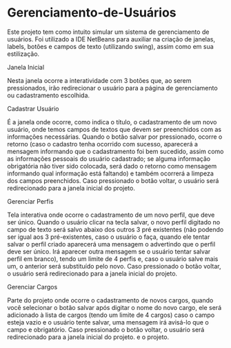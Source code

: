 # Gerenciamento-de-Usuários

Este projeto tem como intuito simular um sistema de gerenciamento de usuários.
Foi utilizado a IDE NetBeans para  auxiliar na criação de janelas, labels, botões e campos de texto (utilizando swing), assim como em sua estilização.

Janela Inicial

Nesta janela ocorre a interatividade com 3 botões que, ao serem pressionados, irão redirecionar o usuário para a página de gerenciamento ou cadastramento escolhida.

Cadastrar Usuário

É a janela onde ocorre, como indica o título, o cadastramento de um novo usuário, onde temos campos de textos que devem ser preenchidos com as informações necessárias. Quando o botão salvar por pressionado, ocorre o retorno (caso o cadastro tenha ocorrido com sucesso, aparecerá a mensagem informando que o cadastramento foi bem sucedido, assim como as informações pessoais do usuário cadastrado; se alguma informação obrigatória não tiver sido colocada, será dado o retorno como mensagem informando qual informação está faltando) e também ocorrerá a limpeza dos campos preenchidos. Caso pressionado o botão voltar, o usuário será redirecionado para a janela inicial do projeto.

Gerenciar Perfis

Tela interativa onde ocorre o cadastramento de um novo perfil, que deve ser único. Quando o usuário clicar na tecla salvar, o novo perfil digitado no campo de texto será salvo abaixo dos outros 3 pré existentes (não podendo ser igual aos 3 pré-existentes, caso o usuário o faça, quando ele tentar salvar o perfil criado aparecerá uma mensagem o advertindo que o perfil deve ser único. Irá aparecer outra mensagem se o usuário tentar salvar perfil em branco), tendo um limite de 4 perfis e, caso o usuário salve mais um, o anterior será substituído pelo novo. Caso pressionado o botão voltar, o usuário será redirecionado para a janela inicial do projeto.

Gerenciar Cargos

Parte do projeto onde ocorre o cadastramento de novos cargos, quando você selecionar o botão salvar após digitar o nome do novo cargo, ele será adicionado à lista de cargos (tendo um limite de 4 cargos) caso o campo esteja vazio e o usuário tente salvar, uma mensagem irá avisá-lo que o campo e obrigatório. Caso pressionado o botão voltar, o usuário será redirecionado para a janela inicial do projeto. e o projeto.
